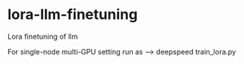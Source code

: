 # lora-llm-finetuning

Lora finetuning of llm

For single-node multi-GPU setting run as --> deepspeed train_lora.py
